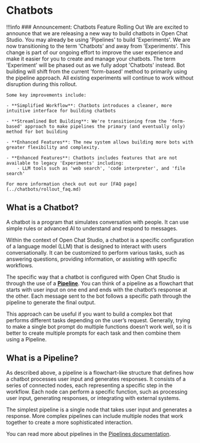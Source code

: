 # Chatbots

!!!info
    ### Announcement: Chatbots Feature Rolling Out
    We are excited to announce that we are releasing a new way to build chatbots in Open Chat Studio. You may already be using 'Pipelines'
    to build 'Experiments'. We are now transitioning to the term 'Chatbots' and away from 'Experiments'. This change is part of our ongoing effort to improve the user experience and make it easier for you to create and manage your chatbots.
    The term 'Experiment' will be phased out as we fully adopt 'Chatbots' instead. Bot building will shift from the current 'form-based' method to primarily using the pipeline approach. All existing experiments will continue to work without disruption during this rollout.

    Some key improvements include:

    - **Simplified Workflow**: Chatbots introduces a cleaner, more intuitive interface for building chatbots

    - **Streamlined Bot Building**: We're transitioning from the 'form-based' approach to make pipelines the primary (and eventually only) method for bot building

    - **Enhanced Features**: The new system allows building more bots with greater flexibility and complexity.

    - **Enhanced Features**: Chatbots includes features that are not available to legacy 'Experiments' including:
        - LLM tools such as 'web search', 'code interpreter', and 'file search'

    For more information check out out our [FAQ page](../chatbots/rollout_faq.md)


## What is a Chatbot?
A chatbot is a program that simulates conversation with people. It can use simple rules or advanced AI to understand and respond to messages. 

Within the context of Open Chat Studio, a chatbot is a specific configuration of a language model (LLM) that is designed to interact with users conversationally. It can be customized to perform various tasks, such as answering questions, providing information, or assisting with specific workflows.

The specific way that a chatbot is configured with Open Chat Studio is through the use of a [**Pipeline**](../pipelines/index.md). You can think of a pipeline as a flowchart that starts with user input on one end and ends with the chatbot’s response at the other. Each message sent to the bot follows a specific path through the pipeline to generate the final output. 

This approach can be useful if you want to build a complex bot that performs different tasks depending on the user’s request. Generally, trying to make a single bot prompt do multiple functions doesn’t work well, so it is better to create multiple prompts for each task and then combine them using a Pipeline. 


## What is a Pipeline?
As described above, a pipeline is a flowchart-like structure that defines how a chatbot processes user input and generates responses. It consists of a series of connected nodes, each representing a specific step in the workflow. Each node can perform a specific function, such as processing user input, generating responses, or integrating with external systems.

The simplest pipeline is a single node that takes user input and generates a response. More complex pipelines can include multiple nodes that work together to create a more sophisticated interaction.

You can read more about pipelines in the [Pipelines documentation](../pipelines/index.md).
